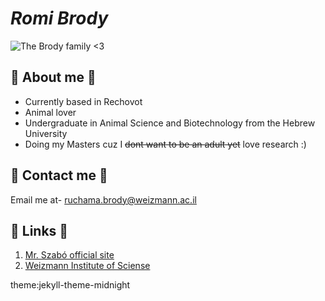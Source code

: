 # **_Romi Brody_**
![The Brody family <3]()
## 🐳 About me 🐳
* Currently based in Rechovot
* Animal lover
* Undergraduate in Animal Science and Biotechnology from the Hebrew University
* Doing my Masters cuz I ~~dont want to be an adult yet~~ love research :)



## 🐧 Contact me 🐧 
Email me at- ruchama.brody@weizmann.ac.il

## 🦥 Links 🦥
1. [Mr. Szabó official site](https://szabgab.com/)
1. [Weizmann Institute of Sciense](https://www.weizmann.ac.il/pages/)

theme:jekyll-theme-midnight 

  
